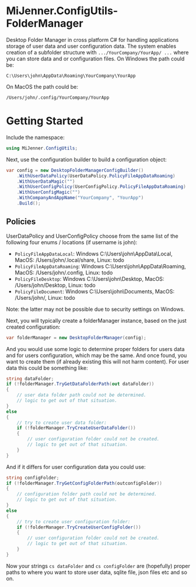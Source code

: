 # MiJenner.ConfigUtils-FolderManager

Desktop Folder Manager in cross platform C# for handling applications storage of user data and user configuration data. 
The system enables creation of a subfolder structure with ```.../YourCompany/YourApp/ ...``` where you can store data and or configuration files. 
On Windows the path could be: 
```
C:\Users\john\AppData\Roaming\YourCompany\YourApp 
```
On MacOS the path could be: 
```
/Users/john/.config/YourCompany/YourApp 
```

# Getting Started 
Include the namespace: 
```cs
using MiJenner.ConfigUtils;
```

Next, use the configuration builder to build a configuration object: 
```cs
var config = new DesktopFolderManagerConfigBuilder()
    .WithUserDataPolicy(UserDataPolicy.PolicyFileAppDataRoaming)
    .WithUserDataMagic("")
    .WithUserConfigPolicy(UserConfigPolicy.PolicyFileAppDataRoaming)
    .WithUserConfigMagic("")
    .WithCompanyAndAppName("YourCompany", "YourApp")
    .Build();
```

## Policies 
UserDataPolicy and UserConfigPolicy choose from the same list of the following four enums / locations (if username is john): 
* ```PolicyFileAppDataLocal```: Windows C:\Users\john\AppData\Local, MacOS: /Users/john/.local/share, Linux: todo 
* ```PolicyFileAppDataRoaming```: Windows C:\Users\john\AppData\Roaming, MacOS: /Users/john/.config, Linux: todo  
* ```PolicyFileDesktop```: Windows C:\Users\john\Desktop, MacOS: /Users/john/Desktop, Linux: todo  
* ```PolicyFileDocument```: Windows C:\Users\john\Documents, MacOS: /Users/john/, Linux: todo 

Note: the latter may not be possible due to security settings on Windows. 

Next, you will typically create a folderManager instance, based on the just created configuration: 

```cs
var folderManager = new DesktopFolderManager(config);
```

And you would use some logic to determine proper folders for users data and for users configuration, which may be the same. And once found, you want to create them (if already existing this will not harm content). For user data this could be something like: 
```cs
string dataFolder;
if (!folderManager.TryGetDataFolderPath(out dataFolder))
{
    // user data folder path could not be determined. 
    // logic to get out of that situation.
}
else
{
    // try to create user data folder: 
    if (!folderManager.TryCreateUserDataFolder())
    {
        // user configuration folder could not be created. 
        // logic to get out of that situation. 
    }
}
```

And if it differs for user configuration data you could use: 
```cs
string configFolder;
if (!folderManager.TryGetConfigFolderPath(outconfigFolder)) 
{
    // configuration folder path could not be determined. 
    // logic to get out of that situation.
}
else
{
    // try to create user configuration folder: 
    if (!folderManager.TryCreateUserConfigFolder())
    {
        // user configuration folder could not be created. 
        // logic to get out of that situation. 
    }
}
```

Now your strings ```cs dataFolder``` and ```cs configFolder``` are (hopefully) proper paths to where you want to store user data, sqlite file, json files etc and so on. 

